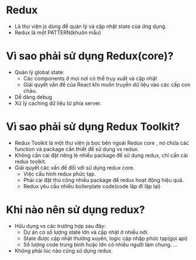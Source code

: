 # Redux

-   Là thư viện js dùng để quản lý và cập nhật state của ứng dụng.
-   Redux là một PATTERN(khuôn mẫu)

# Vì sao phải sử dụng Redux(core)?

-   Quản lý global state:
    -   Các components ở mọi nơi có thể truy xuất và cập nhật
    -   Giải quyết vấn đề của React khi muốn truyền dữ liệu vào các cấp con cháu.
-   Dễ dàng debug
-   Xử lý caching dữ liệu từ phía server.

# Vì sao phải sử dụng Redux Toolkit?

-   Redux Toolkit là một thư viện js bọc bên ngoài Redux core , nó chứa các function và package cần thiết để sử dụng vs redux.
-   Không cần cài đặt riêng lẻ nhiều package để sử dụng redux, chỉ cần cài redux toolkit.
-   Giải quyết các vấn đề đối với sử dụng redux core.
    -   Việc cấu hình redux phức tạp.
    -   Phải cài đặt thủ công nhiều package để redux hoạt động hiệu quả.
    -   Redux yêu cầu nhiều boilerplate code(code lập đi lặp lại)

# Khi nào nên sử dụng redux?

-   Hữu dụng vs các trường hợp sau đây:
    -   Dự án có số lượng state lớn và cập nhật ở nhiều nới.
    -   State được cập nhật thường xuyên, logic cập nhập phức tạp(gọi api)
    -   Số lượng code trung bình hoặc lớn có nhiều người làm chung.
        ...
-   Không phải lúc nào cũng sử dụng redux.
